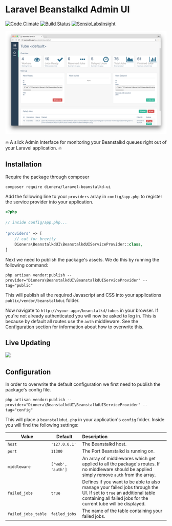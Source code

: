 # Laravel Beanstalkd Admin UI

[![Code Climate](https://codeclimate.com/github/ksassnowski/laravel-beanstalkd-admin-ui/badges/gpa.svg)](https://codeclimate.com/github/ksassnowski/laravel-beanstalkd-admin-ui)
[![Build Status](https://travis-ci.org/Dionera/laravel-beanstalkd-admin-ui.svg?branch=master)](https://travis-ci.org/Dionera/laravel-beanstalkd-admin-ui)
[![SensioLabsInsight](https://insight.sensiolabs.com/projects/656659a9-5b94-453f-9780-f6b48c49f15f/mini.png)](https://insight.sensiolabs.com/projects/656659a9-5b94-453f-9780-f6b48c49f15f)

![](preview.png)

:fire: A slick Admin Interface for monitoring your Beanstalkd queues right out of your Laravel application. :fire:

## Installation

Require the package through composer

```
composer require dionera/laravel-beanstalkd-ui
```

Add the following line to your `providers` array in `config/app.php` to register the service provider into your application.

```php
<?php

// inside config/app.php...

'providers' => [
    // cut for brevity
    Dionera\BeanstalkdUI\BeanstalkdUIServiceProvider::class,
]
```

Next we need to publish the package's assets. We do this by running the following command:

```
php artisan vendor:publish --provider="Dionera\BeanstalkdUI\BeanstalkdUIServiceProvider" --tag="public"
```

This will publish all the required Javascript and CSS into your applications `public/vendor/beanstalkdui` folder.

Now navigate to `http://<your-app>/beanstalkd/tubes` in your browser. If you're not already authenticated you will now be asked to log in. This is because by
default all routes use the `auth` middleware. See the [Configuration](#configuration) section for information about how to overwrite this.

## Live Updating

![](https://raw.githubusercontent.com/Dionera/laravel-beanstalkd-admin-ui/master/live_updating.gif)

## Configuration

In order to overwrite the default configuration we first need to publish the package's config file.

```
php artisan vendor:publish --provider="Dionera\BeanstalkdUI\BeanstalkdUIServiceProvider" --tag="config"
```

This will place a `beanstalkdui.php` in your application's `config` folder. Inside you will find the following settings:

| Value | Default | Description |
|-------|--------|:---------|
| `host` | `'127.0.0.1'` | The Beanstalkd host. |
| `port` | `11300` | The Port Beanstalkd is running on. |
| `middleware` | `['web', 'auth']` | An array of middlewares which get applied to all the package's routes. If no middleware should be applied simply remove `auth` from the array. |
| `failed_jobs` | `true` | Defines if you want to be able to also manage your failed jobs through the UI. If set to `true` an additional table containing all failed jobs for the current tube will be displayed. |
| `failed_jobs_table` | `failed_jobs` | The name of the table containing your failed jobs. |
